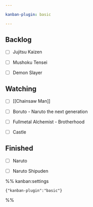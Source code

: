 ```yaml
---

kanban-plugin: basic

---
```


## Backlog

- [ ] Jujitsu Kaizen
- [ ] Mushoku Tensei
- [ ] Demon Slayer


## Watching

- [ ] [[Chainsaw Man]]
- [ ] Boruto - Naruto the next generation
- [ ] Fullmetal Alchemist - Brotherhood
- [ ] Castle


## Finished

- [ ] Naruto
- [ ] Naruto Shipuden




%% kanban:settings
```
{"kanban-plugin":"basic"}
```
%%